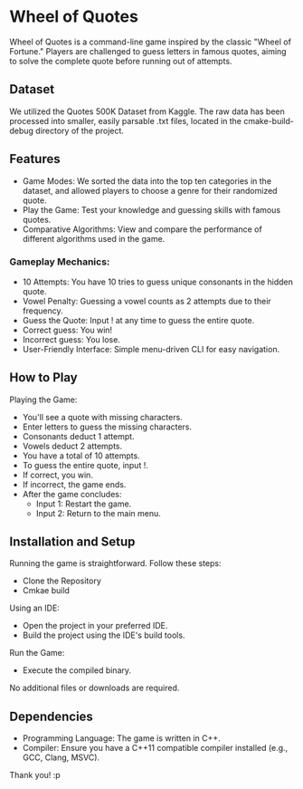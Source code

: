 # Wheel of Quotes
Wheel of Quotes is a command-line game inspired by the classic "Wheel of Fortune." Players are challenged to guess letters in famous quotes, aiming to solve the complete quote before running out of attempts.

## Dataset
We utilized the Quotes 500K Dataset from Kaggle. The raw data has been processed into smaller, easily parsable .txt files, located in the cmake-build-debug directory of the project.

## Features
- Game Modes: We sorted the data into the top ten categories in the dataset, and allowed players to choose a genre for their randomized quote. 
- Play the Game: Test your knowledge and guessing skills with famous quotes.
- Comparative Algorithms: View and compare the performance of different algorithms used in the game.
### Gameplay Mechanics:
- 10 Attempts: You have 10 tries to guess unique consonants in the hidden quote.
- Vowel Penalty: Guessing a vowel counts as 2 attempts due to their frequency.
- Guess the Quote: Input ! at any time to guess the entire quote.
- Correct guess: You win!
- Incorrect guess: You lose.
- User-Friendly Interface: Simple menu-driven CLI for easy navigation.

## How to Play
Playing the Game:
- You'll see a quote with missing characters.
- Enter letters to guess the missing characters.
- Consonants deduct 1 attempt.
- Vowels deduct 2 attempts.
- You have a total of 10 attempts.
- To guess the entire quote, input !.
- If correct, you win.
- If incorrect, the game ends.
- After the game concludes:
  - Input 1: Restart the game.
  - Input 2: Return to the main menu.

## Installation and Setup
Running the game is straightforward. Follow these steps:
- Clone the Repository
- Cmkae build

Using an IDE:
- Open the project in your preferred IDE.
- Build the project using the IDE's build tools.
  
Run the Game:
- Execute the compiled binary.

No additional files or downloads are required.

## Dependencies
- Programming Language: The game is written in C++.
- Compiler: Ensure you have a C++11 compatible compiler installed (e.g., GCC, Clang, MSVC).

Thank you! :p
